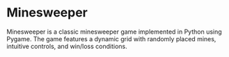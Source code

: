 # Minesweeper
Minesweeper is a classic minesweeper game implemented in Python using Pygame. The game features a dynamic grid with randomly placed mines, intuitive controls, and win/loss conditions.
